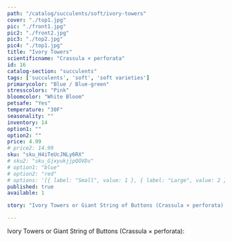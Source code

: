 ```yaml
---
path: "/catalog/succulents/soft/ivory-towers"
cover: "./top1.jpg"
pic: "./front1.jpg"
pic2: "./front2.jpg"
pic3: "./top2.jpg"
pic4: "./top1.jpg"
title: "Ivory Towers"
scientificname: "Crassula × perforata"
id: 16 
catalog-section: "succulents"
tags: ['succulents', 'soft', 'soft varieties']
primarycolor: "Blue / Blue-green"
stresscolors: "Pink"
bloomcolor: "White Bloom"
petsafe: "Yes"
temperature: "30F"
seasonality: ""
inventory: 14
option1: ""
option2: ""
price: 4.99
# price2: 14.99
sku: "sku_H4iTeUcJNLy6RX"
# sku2: "sku_GjxyukjjpQOVDs"
# option1: "blue"
# option2: "red"
# options: '[{ label: "Small", value: 1 }, { label: "Large", value: 2 }]'
published: true
available: 1

story: "Ivory Towers or Giant String of Buttons (Crassula × perforata):"

---
```

Ivory Towers or Giant String of Buttons (Crassula × perforata): 